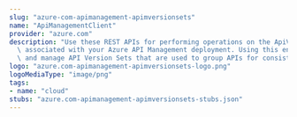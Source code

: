```yaml
---
slug: "azure-com-apimanagement-apimversionsets"
name: "ApiManagementClient"
provider: "azure.com"
description: "Use these REST APIs for performing operations on the ApiVersionSet entity\
  \ associated with your Azure API Management deployment. Using this entity you create\
  \ and manage API Version Sets that are used to group APIs for consistent versioning."
logo: "azure.com-apimanagement-apimversionsets-logo.png"
logoMediaType: "image/png"
tags:
- name: "cloud"
stubs: "azure.com-apimanagement-apimversionsets-stubs.json"
---
```

